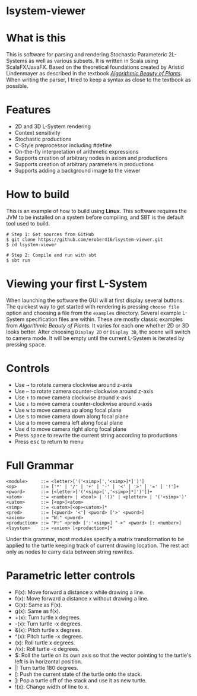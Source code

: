 # lsystem-viewer

# What is this
This is software for parsing and rendering Stochastic Parameteric 2L-Systems as well as various subsets. It is written in Scala using ScalaFX/JavaFX. Based on the theoretical foundations created by Aristid Lindenmayer as described in the textbook [*Algorithmic Beauty of Plants*](http://algorithmicbotany.org/papers/abop/abop.pdf). When writing the parser, I tried to keep a syntax as close to the textbook as possible.
# Features
* 2D and 3D L-System rendering
* Context sensitivity
* Stochastic productions
* C-Style preprocessor including #define
* On-the-fly interpretation of arithmetic expressions
* Supports creation of arbitrary nodes in axiom and productions
* Supports creation of arbitrary parameters in productions
* Supports adding a background image to the viewer
# How to build
This is an example of how to build using **Linux**. This software requires the JVM to be installed on a system before compiling, and SBT is the default tool used to build.
```shell
# Step 1: Get sources from GitHub
$ git clone https://github.com/erober416/lsystem-viewer.git
$ cd lsystem-viewer
```
```shell
# Step 2: Compile and run with sbt
$ sbt run
```
# Viewing your first L-System
When launching the software the GUI will at first display several buttons. The quickest way to get started with rendering is pressing ```choose file``` option and choosing a file from the ```examples``` directory. Several example L-System specification files are within. These are mostly classic examples from *Algorithmic Beauty of Plants*. It varies for each one whether 2D or 3D looks better. After choosing ```Display 2D``` or ```Display 3D```, the scene will switch to camera mode. It will be empty until the current L-System is iterated by pressing <kbd>space</kbd>.
# Controls
* Use <kbd>→</kbd> to rotate camera clockwise around z-axis
* Use <kbd>←</kbd> to rotate camera counter-clockwise around z-axis
* Use <kbd>↑</kbd> to move camera clockwise around x-axis
* Use <kbd>↓</kbd> to move camera counter-clockwise around x-axis
* Use <kbd>w</kbd> to move camera up along focal plane
* Use <kbd>s</kbd> to move camera down along focal plane
* Use <kbd>a</kbd> to move camera left along focal plane
* Use <kbd>d</kbd> to move camera right along focal plane
* Press <kbd>space</kbd> to rewrite the current string according to productions
* Press <kbd>esc</kbd> to return to menu
# Full Grammar
```text
<module>     ::= <letter>['('<simp>[','<simp>]*]')']
<op>         ::= ['*' | '/' | '+' | '-' | '<' | '>' | '=' | '!']+
<pword>      ::= [<letter>['('<simp>[','<simp>]*]')']]+
<atom>       ::= <number> | <bool> | '()' | <pletter> | '('<simp>')'
<uatom>      ::= [<op>]<atom>
<simp>       ::= <uatom>[<op><uatom>]*
<pred>       ::= [<pword> '<'] <pword> ['>' <pword>]
<axiom>      ::= "W:" <pword>
<production> ::= "P:" <pred> [':'<simp>] "->" <pword> [: <number>]
<lsystem>    ::= <axiom> [<production>]*
```
Under this grammar, most modules specify a matrix transformation to be applied to the turtle keeping track of current drawing location. The rest act only as nodes to carry data between string rewrites.
# Parametric letter controls
* F(x): Move forward a distance x while drawing a line.
* f(x): Move forward a distance x without drawing a line.
* G(x): Same as F(x).
* g(x): Same as f(x).
* +(x): Turn turtle x degrees.
* -(x): Turn turtle -x degrees.
* &(x): Pitch turtle x degrees.
* ^(x): Pitch turtle -x degrees.
* \(x): Roll turtle x degrees.
* /(x): Roll turtle -x degrees.
* $: Roll the turtle on its own axis so that the vector pointing to the turtle's left is in horizontal position.
* |: Turn turtle 180 degrees.
* \[: Push the current state of the turtle onto the stack.
* \]: Pop a turtle off of the stack and use it as new turtle.
* !(x): Change width of line to x.
